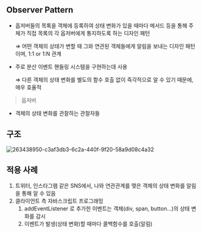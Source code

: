 ## Observer Pattern

- 옵저버들의 목록을 객체에 등록하여 상태 변화가 있을 때마다 메서드 등을 통해 주체가 직접 목록의 각 옵저버에게 통지하도록 하는 디자인 패턴
    
    ⇒ 어떤 객체의 상태가 변할 때 그와 연관된 객체들에게 알림을 보내는 디자인 패턴이며, 1:1 or 1:N 관계
    
- 주로 분산 이벤트 핸들링 시스템을 구현하는데 사용
    
    ⇒ 다른 객체의 상태 변화를 별도의 함수 호출 없이 즉각적으로 알 수 있기 때문에, 매우 효율적
    

> 옵저버
> 
- 객체의 상태 변화를 관찰하는 관찰자들

## 구조

![263438950-c3af3db3-6c2a-440f-9f20-58a9d08c4a32](https://github.com/ssafy22-cs-study/cs_study/assets/65950056/027f0234-3ea3-4126-a5dd-415eb6ad8e0b)


## 적용 사례

1. 트위터, 인스타그램 같은 SNS에서, 나와 연관관계를 맺은 객체의 상태 변화를 알림을 통해 알 수 있음
2. 클라이언트 측 자바스크립트 프로그래밍
    1. addEventListener 로 추가한 이벤트는 객체(div, span, button…)의 상태 변화를 감시
    2. 이벤트가 발생(상태 변화)할 때마다 콜백함수를 호출(알림)
